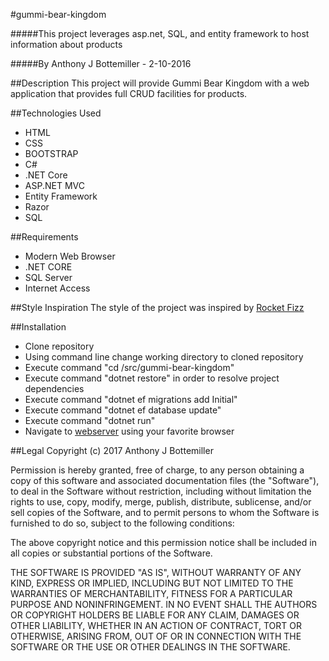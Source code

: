 #gummi-bear-kingdom

#####This project leverages asp.net, SQL, and entity framework to host information about products

#####By Anthony J Bottemiller - 2-10-2016

##Description
This project will provide Gummi Bear Kingdom with a web application that provides full CRUD facilities for products.

##Technologies Used
* HTML
* CSS
* BOOTSTRAP
* C#
* .NET Core
* ASP.NET MVC
* Entity Framework
* Razor
* SQL

##Requirements
* Modern Web Browser
* .NET CORE
* SQL Server
* Internet Access

##Style Inspiration
The style of the project was inspired by [Rocket Fizz](http://www.rocketfizz.com)

##Installation
* Clone repository
* Using command line change working directory to cloned repository
* Execute command "cd /src/gummi-bear-kingdom"
* Execute command "dotnet restore" in order to resolve project dependencies
* Execute command "dotnet ef migrations add Initial"
* Execute command "dotnet ef database update"
* Execute command "dotnet run"
* Navigate to [webserver](http://localhost:5000) using your favorite browser

##Legal
Copyright (c) 2017 Anthony J Bottemiller

Permission is hereby granted, free of charge, to any person obtaining a copy of this software and associated documentation files (the "Software"), to deal in the Software without restriction, including without limitation the rights to use, copy, modify, merge, publish, distribute, sublicense, and/or sell copies of the Software, and to permit persons to whom the Software is furnished to do so, subject to the following conditions:

The above copyright notice and this permission notice shall be included in all copies or substantial portions of the Software.

THE SOFTWARE IS PROVIDED "AS IS", WITHOUT WARRANTY OF ANY KIND, EXPRESS OR IMPLIED, INCLUDING BUT NOT LIMITED TO THE WARRANTIES OF MERCHANTABILITY, FITNESS FOR A PARTICULAR PURPOSE AND NONINFRINGEMENT. IN NO EVENT SHALL THE AUTHORS OR COPYRIGHT HOLDERS BE LIABLE FOR ANY CLAIM, DAMAGES OR OTHER LIABILITY, WHETHER IN AN ACTION OF CONTRACT, TORT OR OTHERWISE, ARISING FROM, OUT OF OR IN CONNECTION WITH THE SOFTWARE OR THE USE OR OTHER DEALINGS IN THE SOFTWARE.